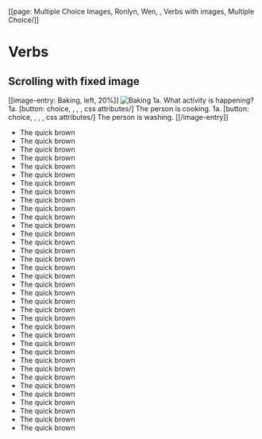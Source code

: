 [[page: Multiple Choice Images, Ronlyn, Wen, , Verbs with images, Multiple Choice/]]
# Verbs
## Scrolling with fixed image
[[image-entry: Baking, left, 20%]]
![Baking](verb-bake.jpg)
1a. What activity is happening?
  1a. [button: choice, , , , css attributes/] The person is cooking.
  1a. [button: choice, , , , css attributes/] The person is washing.
[[/image-entry]]
* The quick brown 
* The quick brown 
* The quick brown 
* The quick brown 
* The quick brown 
* The quick brown 
* The quick brown 
* The quick brown 
* The quick brown 
* The quick brown 
* The quick brown 
* The quick brown 
* The quick brown 
* The quick brown 
* The quick brown 
* The quick brown 
* The quick brown 
* The quick brown 
* The quick brown 
* The quick brown 
* The quick brown 
* The quick brown 
* The quick brown 
* The quick brown 
* The quick brown 
* The quick brown 
* The quick brown 
* The quick brown 
* The quick brown 
* The quick brown 
* The quick brown 
* The quick brown 
* The quick brown 
* The quick brown 
* The quick brown 
* The quick brown 
